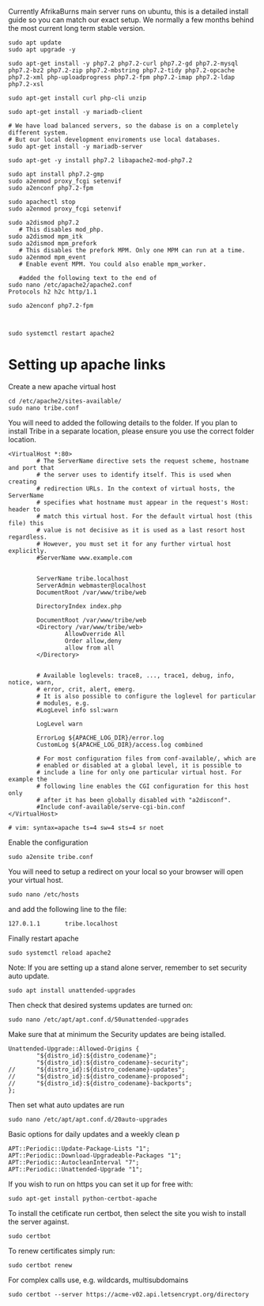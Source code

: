 Currently AfrikaBurns main server runs on ubuntu, this is a detailed install guide so you can match our exact setup. We normally a few months behind the most current long term stable version.

```
sudo apt update
sudo apt upgrade -y

sudo apt-get install -y php7.2 php7.2-curl php7.2-gd php7.2-mysql php7.2-bz2 php7.2-zip php7.2-mbstring php7.2-tidy php7.2-opcache php7.2-xml php-uploadprogress php7.2-fpm php7.2-imap php7.2-ldap php7.2-xsl

sudo apt-get install curl php-cli unzip

sudo apt-get install -y mariadb-client

# We have load balanced servers, so the dabase is on a completely different system. 
# But our local development enviroments use local databases.
sudo apt-get install -y mariadb-server

sudo apt-get -y install php7.2 libapache2-mod-php7.2

sudo apt install php7.2-gmp
sudo a2enmod proxy_fcgi setenvif
sudo a2enconf php7.2-fpm

sudo apachectl stop
sudo a2enmod proxy_fcgi setenvif

sudo a2dismod php7.2 
   # This disables mod_php.
sudo a2dismod mpm_itk
sudo a2dismod mpm_prefork 
   # This disables the prefork MPM. Only one MPM can run at a time.
sudo a2enmod mpm_event
   # Enable event MPM. You could also enable mpm_worker.

   #added the following text to the end of
sudo nano /etc/apache2/apache2.conf
Protocols h2 h2c http/1.1

sudo a2enconf php7.2-fpm 



sudo systemctl restart apache2

```

# Setting up apache links
Create a new apache virtual host
```
cd /etc/apache2/sites-available/
sudo nano tribe.conf
```

You will need to added the following details to the folder. If you plan to install Tribe in a separate location, please ensure you use the correct folder location. 
```
<VirtualHost *:80>
        # The ServerName directive sets the request scheme, hostname and port that
        # the server uses to identify itself. This is used when creating
        # redirection URLs. In the context of virtual hosts, the ServerName
        # specifies what hostname must appear in the request's Host: header to
        # match this virtual host. For the default virtual host (this file) this
        # value is not decisive as it is used as a last resort host regardless.
        # However, you must set it for any further virtual host explicitly.
        #ServerName www.example.com


        ServerName tribe.localhost
        ServerAdmin webmaster@localhost
        DocumentRoot /var/www/tribe/web

        DirectoryIndex index.php

        DocumentRoot /var/www/tribe/web
        <Directory /var/www/tribe/web>
                AllowOverride All
                Order allow,deny
                allow from all
        </Directory>


        # Available loglevels: trace8, ..., trace1, debug, info, notice, warn,
        # error, crit, alert, emerg.
        # It is also possible to configure the loglevel for particular
        # modules, e.g.
        #LogLevel info ssl:warn

        LogLevel warn
        
        ErrorLog ${APACHE_LOG_DIR}/error.log
        CustomLog ${APACHE_LOG_DIR}/access.log combined

        # For most configuration files from conf-available/, which are
        # enabled or disabled at a global level, it is possible to
        # include a line for only one particular virtual host. For example the
        # following line enables the CGI configuration for this host only
        # after it has been globally disabled with "a2disconf".
        #Include conf-available/serve-cgi-bin.conf
</VirtualHost>

# vim: syntax=apache ts=4 sw=4 sts=4 sr noet
```

Enable the configuration 
```
sudo a2ensite tribe.conf
```

You will need to setup a redirect on your local so your browser will open your virtual host.
```
sudo nano /etc/hosts
```
and add the following line to the file:
```
127.0.1.1       tribe.localhost
```

Finally restart apache
```
sudo systemctl reload apache2
```

Note:
If you are setting up a stand alone server, remember to set security auto update. 
```
sudo apt install unattended-upgrades
```

Then check that desired systems updates are turned on:
```
sudo nano /etc/apt/apt.conf.d/50unattended-upgrades
```

Make sure that at minimum the Security updates are being istalled.
```
Unattended-Upgrade::Allowed-Origins {
        "${distro_id}:${distro_codename}";
        "${distro_id}:${distro_codename}-security";
//      "${distro_id}:${distro_codename}-updates";
//      "${distro_id}:${distro_codename}-proposed";
//      "${distro_id}:${distro_codename}-backports";
};
```

Then set what auto updates are run
```
sudo nano /etc/apt/apt.conf.d/20auto-upgrades
```
Basic options for daily updates and a weekly clean p
```
APT::Periodic::Update-Package-Lists "1";
APT::Periodic::Download-Upgradeable-Packages "1";
APT::Periodic::AutocleanInterval "7";
APT::Periodic::Unattended-Upgrade "1";
```
If you wish to run on https you can set it up for free with:
```
sudo apt-get install python-certbot-apache 
```

To install the cetificate run certbot, then select the site you wish to install the server against. 
```
sudo certbot
```

To renew certificates simply run:
```
sudo certbot renew
```

For complex calls use, e.g. wildcards, multisubdomains
```
sudo certbot --server https://acme-v02.api.letsencrypt.org/directory
```
